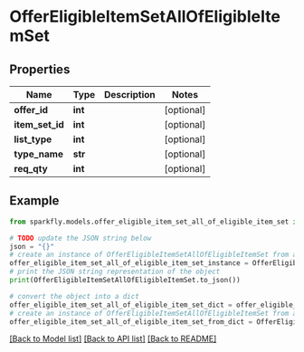 # OfferEligibleItemSetAllOfEligibleItemSet


## Properties

Name | Type | Description | Notes
------------ | ------------- | ------------- | -------------
**offer_id** | **int** |  | [optional] 
**item_set_id** | **int** |  | [optional] 
**list_type** | **int** |  | [optional] 
**type_name** | **str** |  | [optional] 
**req_qty** | **int** |  | [optional] 

## Example

```python
from sparkfly.models.offer_eligible_item_set_all_of_eligible_item_set import OfferEligibleItemSetAllOfEligibleItemSet

# TODO update the JSON string below
json = "{}"
# create an instance of OfferEligibleItemSetAllOfEligibleItemSet from a JSON string
offer_eligible_item_set_all_of_eligible_item_set_instance = OfferEligibleItemSetAllOfEligibleItemSet.from_json(json)
# print the JSON string representation of the object
print(OfferEligibleItemSetAllOfEligibleItemSet.to_json())

# convert the object into a dict
offer_eligible_item_set_all_of_eligible_item_set_dict = offer_eligible_item_set_all_of_eligible_item_set_instance.to_dict()
# create an instance of OfferEligibleItemSetAllOfEligibleItemSet from a dict
offer_eligible_item_set_all_of_eligible_item_set_from_dict = OfferEligibleItemSetAllOfEligibleItemSet.from_dict(offer_eligible_item_set_all_of_eligible_item_set_dict)
```
[[Back to Model list]](../README.md#documentation-for-models) [[Back to API list]](../README.md#documentation-for-api-endpoints) [[Back to README]](../README.md)


